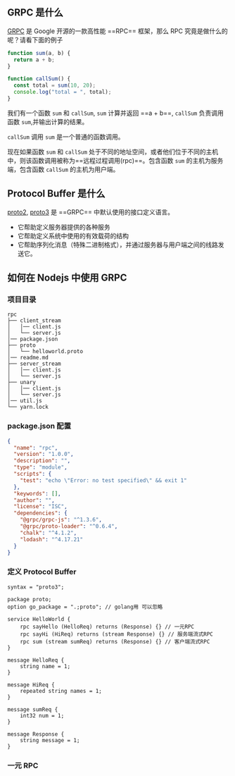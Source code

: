 ## GRPC 是什么

[GRPC](https://grpc.io/) 是 Google 开源的一款高性能 ==RPC== 框架，那么 RPC 究竟是做什么的呢？请看下面的例子

```js
function sum(a, b) {
  return a + b;
}

function callSum() {
  const total = sum(10, 20);
  console.log("total = ", total);
}
```

我们有一个函数 `sum` 和 `callSum`, `sum` 计算并返回 ==a + b==, `callSum` 负责调用函数 `sum`,并输出计算的结果。

`callSum` 调用 `sum` 是一个普通的函数调用。

现在如果函数 `sum` 和 `callSum` 处于不同的地址空间，或者他们位于不同的主机中，则该函数调用被称为==远程过程调用(rpc)==。包含函数 `sum` 的主机为服务端，包含函数 `callSum` 的主机为用户端。

## Protocol Buffer 是什么

[proto2](https://developers.google.com/protocol-buffers/docs/proto2), [proto3](https://developers.google.com/protocol-buffers/docs/proto3) 是 ==GRPC== 中默认使用的接口定义语言。

- 它帮助定义服务器提供的各种服务
- 它帮助定义系统中使用的有效载荷的结构
- 它帮助序列化消息（特殊二进制格式），并通过服务器与用户端之间的线路发送它。

## 如何在 Nodejs 中使用 GRPC

### 项目目录

```
rpc
├── client_stream
│   │── client.js
│   └── server.js
│── package.json
├── proto
│   └── helloworld.proto
│── readme.md
├── server_stream
│   │── client.js
│   └── server.js
├── unary
│   │── client.js
│   └── server.js
│── util.js
└── yarn.lock
```

### package.json 配置

```json
{
  "name": "rpc",
  "version": "1.0.0",
  "description": "",
  "type": "module",
  "scripts": {
    "test": "echo \"Error: no test specified\" && exit 1"
  },
  "keywords": [],
  "author": "",
  "license": "ISC",
  "dependencies": {
    "@grpc/grpc-js": "^1.3.6",
    "@grpc/proto-loader": "^0.6.4",
    "chalk": "^4.1.2",
    "lodash": "^4.17.21"
  }
}
```

### 定义 Protocol Buffer

```
syntax = "proto3";

package proto;
option go_package = ".;proto"; // golang用 可以忽略

service HelloWorld {
    rpc sayHello (HelloReq) returns (Response) {} // 一元RPC
    rpc sayHi (HiReq) returns (stream Response) {} // 服务端流式RPC
    rpc sum (stream sumReq) returns (Response) {} // 客户端流式RPC
}

message HelloReq {
    string name = 1;
}

message HiReq {
    repeated string names = 1;
}

message sumReq {
    int32 num = 1;
}

message Response {
    string message = 1;
}
```

### 一元 RPC
